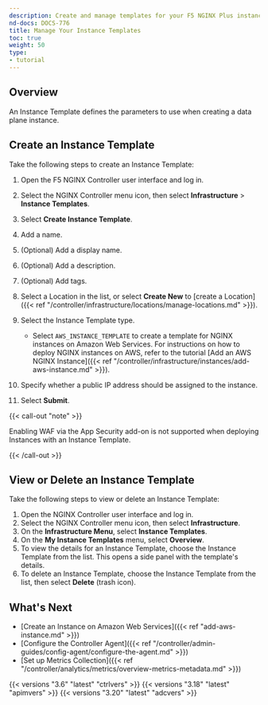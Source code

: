 ```yaml
---
description: Create and manage templates for your F5 NGINX Plus instances.
nd-docs: DOCS-776
title: Manage Your Instance Templates
toc: true
weight: 50
type:
- tutorial
---
```


## Overview

An Instance Template defines the parameters to use when creating a data plane instance.

## Create an Instance Template

Take the following steps to create an Instance Template:

1. Open the F5 NGINX Controller user interface and log in.
1. Select the NGINX Controller menu icon, then select **Infrastructure** > **Instance Templates**.
1. Select **Create Instance Template**.
1. Add a name.
1. (Optional) Add a display name.
1. (Optional) Add a description.
1. (Optional) Add tags.
1. Select a Location in the list, or select **Create New** to [create a Location]({{< ref "/controller/infrastructure/locations/manage-locations.md" >}}).
1. Select the Instance Template type.

    - Select `AWS_INSTANCE_TEMPLATE` to create a template for NGINX instances on Amazon Web Services. For instructions on how to deploy NGINX instances on AWS, refer to the tutorial [Add an AWS NGINX Instance]({{< ref "/controller/infrastructure/instances/add-aws-instance.md" >}}).

1. Specify whether a public IP address should be assigned to the instance.
1. Select **Submit**.

{{< call-out "note" >}}

Enabling WAF via the App Security add-on is not supported when deploying Instances with an Instance Template.

{{< /call-out >}}

## View or Delete an Instance Template

Take the following steps to view or delete an Instance Template:

1. Open the NGINX Controller user interface and log in.
2. Select the NGINX Controller menu icon, then select **Infrastructure**.
3. On the **Infrastructure Menu**, select **Instance Templates**.
4. On the **My Instance Templates** menu, select **Overview**.
5. To view the details for an Instance Template, choose the Instance Template from the list. This opens a side panel with the template's details.
6. To delete an Instance Template, choose the Instance Template from the list, then select **Delete** (trash icon).

## What's Next

- [Create an Instance on Amazon Web Services]({{< ref "add-aws-instance.md" >}})
- [Configure the Controller Agent]({{< ref "/controller/admin-guides/config-agent/configure-the-agent.md" >}})
- [Set up Metrics Collection]({{< ref "/controller/analytics/metrics/overview-metrics-metadata.md" >}})

{{< versions "3.6" "latest" "ctrlvers" >}}
{{< versions "3.18" "latest" "apimvers" >}}
{{< versions "3.20" "latest" "adcvers" >}}
